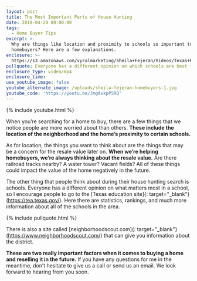 ```yaml
---
layout: post
title: The Most Important Parts of House Hunting
date: 2018-04-20 00:00:00
tags:
  - Home Buyer Tips
excerpt: >-
  Why are things like location and proximity to schools so important to
  homebuyers? Here are a few explanations.
enclosure: >-
  https://s3.amazonaws.com/vyralmarketing/Sheila+Fejeran/Videos/Texas+Real+Estate+Pro-+The+Most+Important+Parts+of+House+Hunting.mp4
pullquote: Everyone has a different opinion on which schools are best for their children.
enclosure_type: video/mp4
enclosure_time:
use_youtube_image: false
youtube_alternate_image: /uploads/sheila-fejeran-homebuyers-1.jpg
youtube_code: 'https://youtu.be/JmgAvkpP5RQ'
---
```


{% include youtube.html %}

When you’re searching for a home to buy, there are a few things that we notice people are more worried about than others. **These include the location of the neighborhood and the home’s proximity to certain schools.**

As for location, the things you want to think about are the things that may be a concern for the resale value later on. **When we’re helping homebuyers, we’re always thinking about the resale value.** Are there railroad tracks nearby? A water tower? Vacant fields? All of these things could impact the value of the home negatively in the future.&nbsp;

The other thing that people think about during their house hunting search is schools. Everyone has a different opinion on what matters most in a school, so I encourage people to go to the [Texas education site]{: target="_blank"}(https://tea.texas.gov/). Here there are statistics, rankings, and much more information about all of the schools in the area.

{% include pullquote.html %}

There is also a site called [neighborhoodscout.com]{: target="_blank"}(https://www.neighborhoodscout.com/) that can give you information about the district.

**These are two really important factors when it comes to buying a home and reselling it in the future.** If you have any questions for me in the meantime, don’t hesitate to give us a call or send us an email. We look forward to hearing from you soon.